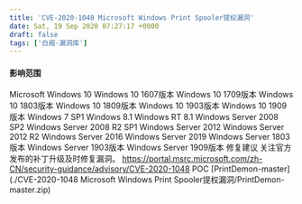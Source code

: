 ```yaml
---
title: 'CVE-2020-1048 Microsoft Windows Print Spooler提权漏洞'
date: Sat, 19 Sep 2020 07:27:17 +0000
draft: false
tags: ['白阁-漏洞库']
---
```


#### 影响范围

Microsoft Windows 10 Windows 10 1607版本 Windows 10 1709版本 Windows 10 1803版本 Windows 10 1809版本 Windows 10 1903版本 Windows 10 1909版本 Windows 7 SP1 Windows 8.1 Windows RT 8.1 Windows Server 2008 SP2 Windows Server 2008 R2 SP1 Windows Server 2012 Windows Server 2012 R2 Windows Server 2016 Windows Server 2019 Windows Server 1803版本 Windows Server 1903版本 Windows Server 1909版本 修复建议 关注官方发布的补丁升级及时修复漏洞。 https://portal.msrc.microsoft.com/zh-CN/security-guidance/advisory/CVE-2020-1048 POC [PrintDemon-master](./CVE-2020-1048 Microsoft Windows Print Spooler提权漏洞/PrintDemon-master.zip)

